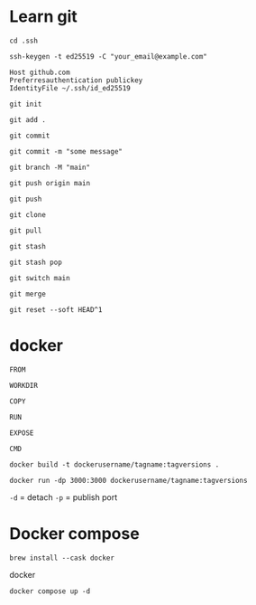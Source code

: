 # Learn git
```
cd .ssh
```
```
ssh-keygen -t ed25519 -C "your_email@example.com"
```
```
Host github.com
Preferresauthentication publickey
IdentityFile ~/.ssh/id_ed25519
```
```
git init
```
```
git add .
```

```
git commit 
```

```
git commit -m "some message"
```
```
git branch -M "main"
```

```
git push origin main
```
```
git push
```
```
git clone
```
```
git pull
```
```
git stash
```
```
git stash pop
```
```
git switch main
```
```
git merge
```
```
git reset --soft HEAD^1
```
# docker
```
FROM
```
```
WORKDIR
```
```
COPY
```
```
RUN
```
```
EXPOSE
```
```
CMD
```

```
docker build -t dockerusername/tagname:tagversions .
```
```
docker run -dp 3000:3000 dockerusername/tagname:tagversions
```
`-d` = detach
`-p` = publish port
# Docker compose
```
brew install --cask docker
```
docker 
```
docker compose up -d
```
